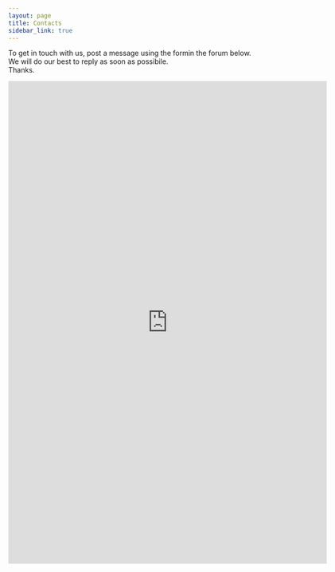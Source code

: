 ```yaml
---
layout: page
title: Contacts
sidebar_link: true
---
```


To get in touch with us, post a message using the formin the forum below.  
We will do our best to reply as soon as possibile.  
Thanks.

<iframe src="https://groups.google.com/d/forum/sigu-training" width="640" height="968" frameborder="0" marginheight="0" marginwidth="0">Loading...</iframe>